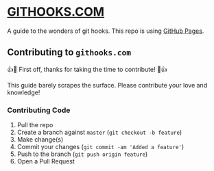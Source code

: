 # [GITHOOKS.COM](http://githooks.com)

A guide to the wonders of git hooks. This repo is using [GitHub Pages](https://pages.github.com/y).

## Contributing to `githooks.com`

:+1::tada: First off, thanks for taking the time to contribute! :tada::+1:

This guide barely scrapes the surface. Please contribute your love and knowledge!

### Contributing Code

1. Pull the repo
2. Create a branch against `master` (`git checkout -b feature`)
3. Make change(s)
4. Commit your changes (`git commit -am 'Added a feature'`)
5. Push to the branch (`git push origin feature`)
6. Open a Pull Request
